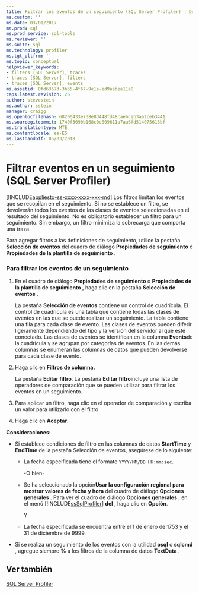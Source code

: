 ```yaml
---
title: Filtrar los eventos de un seguimiento (SQL Server Profiler) | Documentos de Microsoft
ms.custom: ''
ms.date: 03/01/2017
ms.prod: sql
ms.prod_service: sql-tools
ms.reviewer: ''
ms.suite: sql
ms.technology: profiler
ms.tgt_pltfrm: ''
ms.topic: conceptual
helpviewer_keywords:
- filters [SQL Server], traces
- traces [SQL Server], filters
- traces [SQL Server], events
ms.assetid: 0fd63573-3b35-4f67-9e1e-ed9aabee11a8
caps.latest.revision: 26
author: stevestein
ms.author: sstein
manager: craigg
ms.openlocfilehash: 68200433e738e8d448fd48caebcab3aa2ceb3441
ms.sourcegitcommit: 1740f3090b168c0e809611a7aa6fd514075616bf
ms.translationtype: MTE
ms.contentlocale: es-ES
ms.lasthandoff: 05/03/2018
---
```

# <a name="filter-events-in-a-trace-sql-server-profiler"></a>Filtrar eventos en un seguimiento (SQL Server Profiler)
[!INCLUDE[appliesto-ss-xxxx-xxxx-xxx-md](../../includes/appliesto-ss-xxxx-xxxx-xxx-md.md)]
  Los filtros limitan los eventos que se recopilan en el seguimiento. Si no se establece un filtro, se devolverán todos los eventos de las clases de eventos seleccionadas en el resultado del seguimiento. No es obligatorio establecer un filtro para un seguimiento. Sin embargo, un filtro minimiza la sobrecarga que comporta una traza.  
  
 Para agregar filtros a las definiciones de seguimiento, utilice la pestaña **Selección de eventos** del cuadro de diálogo **Propiedades de seguimiento** o **Propiedades de la plantilla de seguimiento** .  
  
### <a name="to-filter-events-in-a-trace"></a>Para filtrar los eventos de un seguimiento  
  
1.  En el cuadro de diálogo **Propiedades de seguimiento** o **Propiedades de la plantilla de seguimiento** , haga clic en la pestaña **Selección de eventos** .  
  
     La pestaña **Selección de eventos** contiene un control de cuadrícula. El control de cuadrícula es una tabla que contiene todas las clases de eventos en las que se puede realizar un seguimiento. La tabla contiene una fila para cada clase de evento. Las clases de eventos pueden diferir ligeramente dependiendo del tipo y la versión del servidor al que esté conectado. Las clases de eventos se identifican en la columna **Events**de la cuadrícula y se agrupan por categorías de eventos. En las demás columnas se enumeran las columnas de datos que pueden devolverse para cada clase de evento.  
  
2.  Haga clic en **Filtros de columna.**  
  
     La pestaña **Editar filtro**. La pestaña **Editar filtro**incluye una lista de operadores de comparación que se pueden utilizar para filtrar los eventos en un seguimiento.  
  
3.  Para aplicar un filtro, haga clic en el operador de comparación y escriba un valor para utilizarlo con el filtro.  
  
4.  Haga clic en **Aceptar**.  
  
 **Consideraciones:**  
  
-   Si establece condiciones de filtro en las columnas de datos **StartTime** y **EndTime** de la pestaña Selección de eventos, asegúrese de lo siguiente:  
  
    -   La fecha especificada tiene el formato `YYYY/MM/DD HH:mm:sec`.  
  
         -O bien-  
  
    -   Se ha seleccionado la opción**Usar la configuración regional para mostrar valores de fecha y hora** del cuadro de diálogo **Opciones generales** . Para ver el cuadro de diálogo **Opciones generales** , en el menú [!INCLUDE[ssSqlProfiler](../../includes/sssqlprofiler-md.md)] **del** , haga clic en **Opción**.  
  
         Y  
  
    -   La fecha especificada se encuentra entre el 1 de enero de 1753 y el 31 de diciembre de 9999.  
  
-   Si se realiza un seguimiento de los eventos con la utilidad **osql** o **sqlcmd** , agregue siempre **%** a los filtros de la columna de datos **TextData** .  
  
## <a name="see-also"></a>Ver también  
 [SQL Server Profiler](../../tools/sql-server-profiler/sql-server-profiler.md)  
  
  
